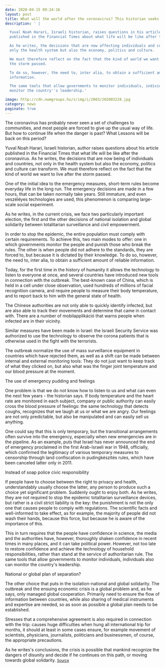 ```yaml
--- 
date: 2020-04-15 09:24:16
layout: post
title: What will the world after the coronavirus? This historian seeks the answer 
description: ' |

  Yuval Noah Harari, Israeli historian, raises questions in his article
  published in the Financial Times about what life will be like after the coronavirus.

  As he writes, the decisions that are now affecting individuals and countries,can transform  not
  only the health system but also the economy, politics and culture.

  We must therefore reflect on the fact that the kind of world we want to live after
  the storm passed.

  To do so, however, the need to, inter alia, to obtain a sufficient amount of reliable
  information.

  The same tools that allow governments to monitor individuals, individuals also can
  monitor the country''s leadership.'

image: http://cdn.nwmgroups.hu/s/img/i/2003/202003228.jpg
category: news
paginate: true
---
```



The coronavirus has probably never seen a set of challenges to communities, and most people are forced to give up the usual way of life. But how to continue life when the danger is past? What Lessons will be back on this period?

Yuval Noah Harari, Israeli historian, author raises questions about his article published in the Financial Times that what life will be like after the coronavirus. As he writes, the decisions that are now being of individuals and countries, not only in the health system but also the economy, politics and culture can transform. We must therefore reflect on the fact that the kind of world we want to live after the storm passed.

One of the initial idea to the emergency measures, short-term rules become everyday life in the long run. The emergency decisions are made in a few hours, that can be taken normally take years. Still immature, and even veszéléyes technologies are used, this phenomenon is comparing large-scale social experiment.

As he writes, in the current crisis, we face two particularly important election, the first and the other decisions of national isolation and global solidarity between totalitarian surveillance and civil empowerment.

In order to stop the epidemic, the entire population must comply with certain requirements. To achieve this, two main modes to offer: one in which governments monitor the people and punish those who break the rules. The other is when people did not adhere to the standards, they are forced to, but because it is dictated by their knowledge. To do so, however, the need to, inter alia, to obtain a sufficient amount of reliable information.


Today, for the first time in the history of humanity it allows the technology to listen to everyone at once, and several countries have introduced new tools in connection with the outbreak. The best-known case of China, which is held in a cell under close observation, used hundreds of millions of facial recognition camera, and require people to measure their body temperature, and to report back to him with the general state of health.

The Chinese authorities are not only able to quickly identify infected, but are also able to track their movements and determine that came in contact with. There are a number of mobilapplikáció that warns people when infected are in their vicinity.

Similar measures have been made in Israel: the Israeli Security Service was authorized to use the technology to observe the corona patients that is otherwise used in  the fight with the terrorists.

The outbreak normalize the use of mass surveillance equipment in countries which have rejected them, as well as a shift can be made between internal and external monitoring tools: They do not just want to keep track of what they clicked on, but also what was the finger joint temperature and our blood pressure at the moment.

The use of emergency pudding and feelings

One problem is that we do not know how to listen to us and what can even the next few years - the historian says. If body temperature and the heart rate are monitored in each subject, company or public authority can easily cross the blood pressure of feelings: the same technology that detects coughs, recognizes that we laugh at us or what we are angry. Our feelings are not only predictable, but also be manipulated and can easily sell us anything.

One could say that this is only temporary, but the transitional arrangements often survive into the emergency, especially when new emergencies are in the pipeline. As an example, puts that Israel has never announced the end of emergency proclaimed in the first Arab-Israeli war in 1948, officially, which confirmed the legitimacy of various temporary measures to censorship through land confiscation in pudingkészítés rules, which have been canceled latter only in 2011.

Instead of soap police civic responsibility

If people have to choose between the right to privacy and health, understandably usually choose the latter, any person to produce such a choice yet significant problem. Suddenly ought to enjoy both. As he writes, they are not required to stop the epidemic totalitarian surveillance devices, but rather is a civil strict liability is the key: the punishment is not the only one that causes people to comply with regulations. The scientific facts and well-informed to take effect, as for example, the majority of people did not wash their hands, because this force, but because he is aware of the importance of this.

This in turn requires that the people have confidence in science, the media and the authorities have, however, thoroughly shaken confidence in recent times in many places, and it can take political power. However, not too late to restore confidence and achieve the technology of household responsibilities, rather than stand at the service of authoritarian rule. The same tools that allow governments to monitor individuals, individuals also can monitor the country's leadership.

National or global plan of separation?

The other choice that puts in the isolation-national and global solidarity. The outbreak and the ensuing economic crisis is a global problem and, as he says, only managed global cooperation. Primarily need to ensure the flow of information between countries, while also sharing of medical instruments and expertise are needed, so as soon as possible a global plan needs to be established.

Stresses that a comprehensive agreement is also required in connection with the trip: causes huge difficulties when hung all international trip for months, it should at least in some cases ensure, for example movement of scientists, physicians, journalists, politicians and businessmen, of course, the appropriate precautions.

As he writes's conclusions, the crisis is possible that mankind recognize the dangers of disunity and decide if he continues on this path, or moving towards global solidarity.
<small> <span><a href='https://www.travelo.hu/rendezveny/20200322-yuval-noah-harari-milyen-lesz-a-vilag-a-koronavirus-utan.html'>Source</a></span></small>